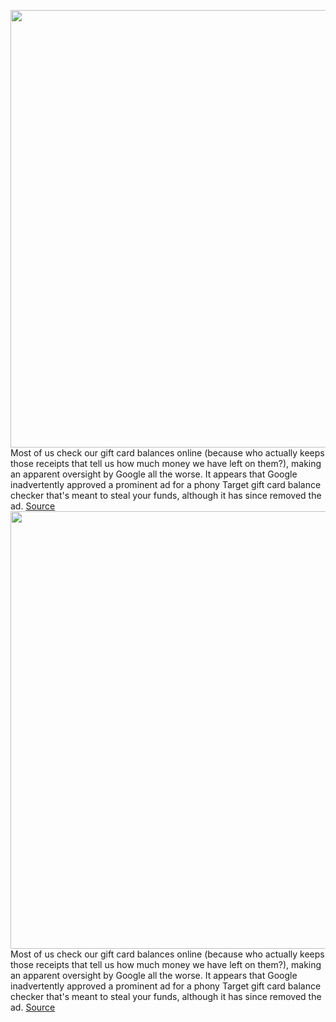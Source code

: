 <img src='https://cdn.vox-cdn.com/thumbor/DUwS-eg0dvcD1jv_PGq4U9Hkez8=/0x0:4249x2830/1200x800/filters:focal(1434x949:2112x1627)/cdn.vox-cdn.com/uploads/chorus_image/image/70395233/1288098838.0.jpg' width='700px' /><br/>
Most of us check our gift card balances online (because who actually keeps those receipts that tell us how much money we have left on them?), making an apparent oversight by Google all the worse. It appears that Google inadvertently approved a prominent ad for a phony Target gift card balance checker that's meant to steal your funds, although it has since removed the ad.
<a href='https://www.theverge.com/2022/1/15/22885562/google-search-target-gift-card-scam'> Source <a/><img src='https://cdn.vox-cdn.com/thumbor/DUwS-eg0dvcD1jv_PGq4U9Hkez8=/0x0:4249x2830/1200x800/filters:focal(1434x949:2112x1627)/cdn.vox-cdn.com/uploads/chorus_image/image/70395233/1288098838.0.jpg' width='700px' /><br/>
Most of us check our gift card balances online (because who actually keeps those receipts that tell us how much money we have left on them?), making an apparent oversight by Google all the worse. It appears that Google inadvertently approved a prominent ad for a phony Target gift card balance checker that's meant to steal your funds, although it has since removed the ad.
<a href='https://www.theverge.com/2022/1/15/22885562/google-search-target-gift-card-scam'> Source <a/>